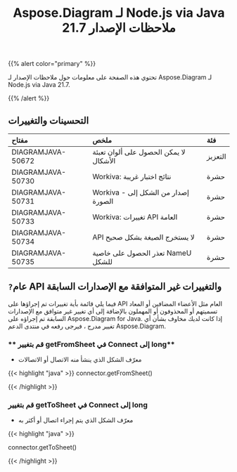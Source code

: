 ﻿---
title: Aspose.Diagram لـ Node.js via Java 21.7 ملاحظات الإصدار
type: docs
weight: 6
url: /ar/java/aspose-diagram-for-node-js-via-java-21-7-release-notes/
---
{{% alert color="primary" %}}

تحتوي هذه الصفحة على معلومات حول ملاحظات الإصدار لـ Aspose.Diagram لـ Node.js via Java 21.7.

{{% /alert %}}
## **التحسينات والتغييرات**  ##

|**مفتاح**|**ملخص**|**فئة**|
|:- |:- |:- |
|DIAGRAMJAVA-50672|لا يمكن الحصول على ألوان تعبئة الأشكال|التعزيز|
|DIAGRAMJAVA-50730|Workiva: نتائج اختبار غريبة|حشرة|
|DIAGRAMJAVA-50731|Workiva - إصدار من الشكل إلى الصورة|حشرة|
|DIAGRAMJAVA-50733|Workiva: تغييرات API العامة|حشرة|
|DIAGRAMJAVA-50734|API لا يستخرج الصيغة بشكل صحيح|حشرة|
|DIAGRAMJAVA-50735|تعذر الحصول على خاصية NameU للشكل|حشرة|
## `?`**عام API والتغييرات غير المتوافقة مع الإصدارات السابقة**
فيما يلي قائمة بأية تغييرات تم إجراؤها على API العام مثل الأعضاء المضافين أو المعاد تسميتهم أو المحذوفون أو المهملون بالإضافة إلى أي تغيير غير متوافق مع الإصدارات السابقة تم إجراؤه على Aspose.Diagram for Java. إذا كانت لديك مخاوف بشأن أي تغيير مدرج ، فيرجى رفعه في منتدى الدعم Aspose.Diagram.
### ** قم بتغيير getFromSheet في Connect إلى long**
- معرّف الشكل الذي ينشأ منه الاتصال أو الاتصالات

{{< highlight "java" >}}
connector.getFromSheet()

{{< /highlight >}}
### **قم بتغيير getToSheet في Connect إلى long**
- معرّف الشكل الذي يتم إجراء اتصال أو أكثر به

{{< highlight "java" >}}

connector.getToSheet()

{{< /highlight >}}
